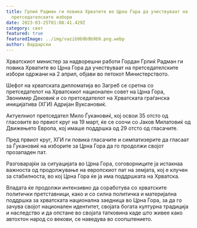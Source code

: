 ```yaml
---
title: Грлиќ Радман ги повика Хрватите во Црна Гора да учествуваат на
  претседателските избори
date: 2023-03-25T01:08:41.429Z
category: свет
featured: true
featuredImage: ../img/vazib9b9b9b9b9.png.webp
author: Вардарски
---
```


Хрватскиот министер за надворешни работи Гордан Грлиќ Радман ги повика Хрватите во Црна Гора да учествуваат на претседателските избори одржани на 2 април, објави во петокот Министерството.

Шефот на хрватската дипломатија во Загреб се сретна со претседателот на Хрватскиот национален совет на Црна Гора, Звонимир Дековиќ и со претседателот на Хрватската граѓанска иницијатива (ХГИ) Адријан Вуксановиќ.

Актуелниот претседател Мило Ѓукановиќ, кој освои 35 отсто од гласовите во првиот круг на 19 март, ќе се соочи со Јаков Милатовиќ од Движењето Европа, кој имаше поддршка од 29 отсто од гласачите.

Пред првиот круг, ХГИ ги повика гласачите и симпатизерите да гласаат за Ѓукановиќ на изборите за Црна Гора да го продолжи својот прозападен пат.

Разговарајќи за ситуацијата во Црна Гора, соговорниците ја истакнаа важноста од продолжување на европскиот пат на земјата, кој е клучен за стабилноста, во кој Црна Гора ќе ја има поддршката на Хрватска.

Владата ќе продолжи интензивно да соработува со хрватските политички претставници, како и со силна политичка и материјална поддршка за хрватската национална заедница во Црна Гора, за да го зачува својот национален идентитет, својата богата културна традиција и наследство и да опстане во својата татковина каде што живее како автохтон народ со векови, се наведува во соопштението.
